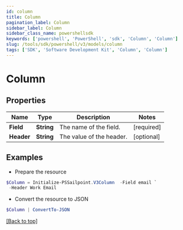 ```yaml
---
id: column
title: Column
pagination_label: Column
sidebar_label: Column
sidebar_class_name: powershellsdk
keywords: ['powershell', 'PowerShell', 'sdk', 'Column', 'Column'] 
slug: /tools/sdk/powershell/v3/models/column
tags: ['SDK', 'Software Development Kit', 'Column', 'Column']
---
```



# Column

## Properties

Name | Type | Description | Notes
------------ | ------------- | ------------- | -------------
**Field** | **String** | The name of the field.  | [required]
**Header** | **String** | The value of the header.  | [optional] 

## Examples

- Prepare the resource
```powershell
$Column = Initialize-PSSailpoint.V3Column  -Field email `
 -Header Work Email
```

- Convert the resource to JSON
```powershell
$Column | ConvertTo-JSON
```


[[Back to top]](#) 

